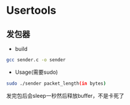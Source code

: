 # Usertools

## 发包器

- build

```bash
gcc sender.c -o sender
```

- Usage(需要sudo)

```bash
sudo ./sender packet_length(in bytes)
```

发完包后会sleep一秒然后释放buffer，不是卡死了